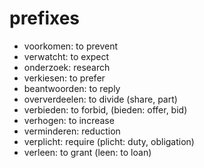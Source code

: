 # prefixes

- voorkomen: to prevent
- verwatcht: to expect
- onderzoek: research
- verkiesen: to prefer
- beantwoorden: to reply
- oververdeelen: to divide (share, part)
- verbieden: to forbid, (bieden: offer, bid)
- verhogen: to increase
- verminderen: reduction
- verplicht: require (plicht: duty, obligation)
- verleen: to grant (leen: to loan)
